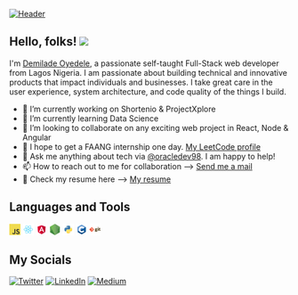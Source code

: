 <!-- Profile Card -->
[![Header](https://raw.githubusercontent.com/doyedele1/doyedele1/master/my_profile_card.jpeg)](https://demiladeoyedele.netlify.app/)


<!-- Retro Visitor Counter
<p align="center"> 
  <img src="https://profile-counter.glitch.me/{doyedele1}/count.svg" />
</p> -->

 <!-- Welcome Message -->
<h2>Hello, folks! <img src="https://media.giphy.com/media/hvRJCLFzcasrR4ia7z/giphy.gif" width="25px"></h2>

I'm [Demilade Oyedele](https://demiladeoyedele.netlify.app/), a passionate self-taught Full-Stack web developer from Lagos Nigeria. I am passionate about building technical and innovative products that impact individuals and businesses. I take great care in the user experience, system architecture, and code quality of the things I build.

- 🔭 I’m currently working on Shortenio & ProjectXplore
- 🌱 I’m currently learning Data Science
- 👯 I’m looking to collaborate on any exciting web project in React, Node & Angular
- 🤞 I hope to get a FAANG internship one day. [My LeetCode profile](https://leetcode.com/doyedele/)
- 💬 Ask me anything about tech via [@oracledev98](https://twitter.com/oracledev98). I am happy to help!
- 📫 How to reach out to me for collaboration --> [Send me a mail](mailto:demilade.oyedele@gmail.com)
- 📝 Check my resume here --> [My resume](https://docs.google.com/document/d/1NPF2D-IFMpKJTsoFU_M4PZGRf57ibAQM1h17nhkbpQQ/edit?usp=sharing)

<!-- Languages and Tools section -->
<h2><b>Languages and Tools</b></h2>

<code><img height="20" src="https://raw.githubusercontent.com/github/explore/80688e429a7d4ef2fca1e82350fe8e3517d3494d/topics/javascript/javascript.png"></code>
<code><img height="20" src="https://raw.githubusercontent.com/github/explore/80688e429a7d4ef2fca1e82350fe8e3517d3494d/topics/react/react.png"></code>
<code><img height="20" src="https://raw.githubusercontent.com/github/explore/80688e429a7d4ef2fca1e82350fe8e3517d3494d/topics/angular/angular.png"></code>
<code><img height="20" src="https://raw.githubusercontent.com/github/explore/80688e429a7d4ef2fca1e82350fe8e3517d3494d/topics/nodejs/nodejs.png"></code>
<code><img height="20" src="https://raw.githubusercontent.com/github/explore/80688e429a7d4ef2fca1e82350fe8e3517d3494d/topics/python/python.png"></code>
<code><img height="20" src="https://raw.githubusercontent.com/github/explore/80688e429a7d4ef2fca1e82350fe8e3517d3494d/topics/c/c.png"></code>
<code><img height="20" src="https://raw.githubusercontent.com/github/explore/80688e429a7d4ef2fca1e82350fe8e3517d3494d/topics/git/git.png"></code>

<!-- Social Media Accounts -->
<h2><b>My Socials</b></h2>
<p><a href="https://twitter.com/oracledev98" target="_blank"><img alt="Twitter" src="https://img.shields.io/badge/twitter-%231DA1F2.svg?&style=for-the-badge&logo=twitter&logoColor=white" /></a> <a href="https://www.linkedin.com/in/oyedele-demilade/" target="_blank"><img alt="LinkedIn" src="https://img.shields.io/badge/linkedin-%230077B5.svg?&style=for-the-badge&logo=linkedin&logoColor=white" /></a> <a href="https://medium.com/@demilade.oyedele" target="_blank"><img alt="Medium" src="https://img.shields.io/badge/medium-%2312100E.svg?&style=for-the-badge&logo=medium&logoColor=white" /></a>
</p>
